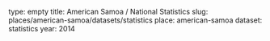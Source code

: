 type: empty
title: American Samoa / National Statistics
slug: places/american-samoa/datasets/statistics
place: american-samoa
dataset: statistics
year: 2014

